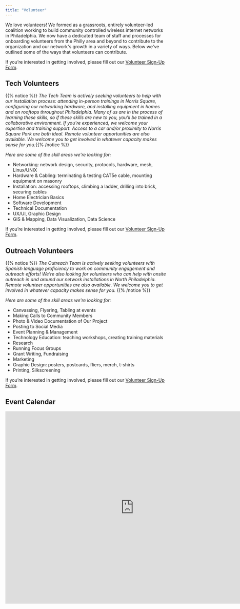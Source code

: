 ```yaml
---
title: "Volunteer"
---
```


We love volunteers! We formed as a grassroots, entirely volunteer-led coalition working to build community controlled wireless internet networks in Philadelphia. We now have a dedicated team of staff and processes for onboarding volunteers from the Philly area and beyond to contribute to the organization and our network's growth in a variety of ways. Below we've outlined some of the ways that volunteers can contribute.

If you’re interested in getting involved, please fill out our [Volunteer Sign-Up Form](https://tally.so/r/w2ODaj). 

## Tech Volunteers

{{% notice %}}
_The Tech Team is actively seeking volunteers to help with our installation process: attending in-person trainings in Norris Square, configuring our networking hardware, and installing equipment in homes and on rooftops throughout Philadelphia. Many of us are in the process of learning these skills, so if these skills are new to you, you'll be trained in a collaborative environment. If you're experienced, we welcome your expertise and training support. Access to a car and/or proximity to Norris Square Park are both ideal. Remote volunteer opportunities are also available. We welcome you to get involved in whatever capacity makes sense for you._{{% /notice %}}


_Here are some of the skill areas we're looking for:_
- Networking: network design, security, protocols, hardware, mesh, Linux/UNIX
- Hardware & Cabling: terminating & testing CAT5e cable, mounting equipment on masonry
- Installation: accessing rooftops, climbing a ladder, drilling into brick, securing cables
- Home Electrician Basics
- Software Development
- Technical Documentation
- UX/UI, Graphic Design
- GIS & Mapping, Data Visualization, Data Science

If you’re interested in getting involved, please fill out our [Volunteer Sign-Up Form](https://tally.so/r/w2ODaj). 


## Outreach Volunteers

{{% notice %}}
_The Outreach Team is actively seeking volunteers with Spanish language proficiency to work on community engagement and outreach efforts! We're also looking for volunteers who can help with onsite outreach in and around our network installations in North Philadelphia. Remote volunteer opportunities are also available. We welcome you to get involved in whatever capacity makes sense for you._
{{% /notice %}}


_Here are some of the skill areas we're looking for:_
- Canvassing, Flyering, Tabling at events
- Making Calls to Community Members
- Photo & Video Documentation of Our Project
- Posting to Social Media
- Event Planning & Management
- Technology Education: teaching workshops, creating training materials
- Research
- Running Focus Groups
- Grant Writing, Fundraising
- Marketing
- Graphic Design: posters, postcards, fliers, merch, t-shirts
- Printing, Silkscreening

If you’re interested in getting involved, please fill out our [Volunteer Sign-Up Form](https://tally.so/r/w2ODaj). 

## Event Calendar

<iframe src="https://calendar.google.com/calendar/embed?src=c_ca84146424d3ddad9678df590065af38e3fc78ff3720a41ed05584cd5e7cd7eb%40group.calendar.google.com&ctz=America%2FNew_York" aria-title="Event Calendar" style="border: 0" width="800" height="600" frameborder="0" scrolling="no"></iframe>
